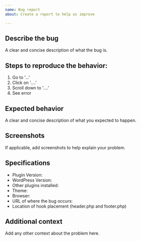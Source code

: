 ```yaml
---
name: Bug report
about: Create a report to help us improve

---
```


## Describe the bug
A clear and concise description of what the bug is.

## Steps to reproduce the behavior:
1. Go to '...'
2. Click on '....'
3. Scroll down to '....'
4. See error

## Expected behavior
A clear and concise description of what you expected to happen.

## Screenshots
If applicable, add screenshots to help explain your problem.

## Specifications

  - Plugin Version:
  - WordPress Version:
  - Other plugins installed:
  - Theme:
  - Browser:
  - URL of where the bug occurs:
  - Location of hook placement (header.php and footer.php)

## Additional context
Add any other context about the problem here.
